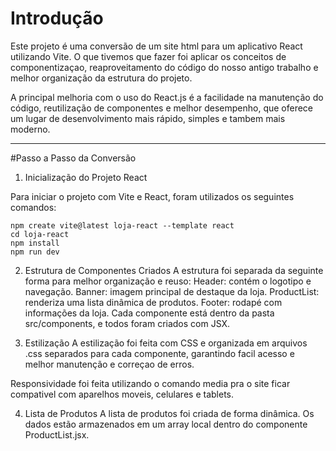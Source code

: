 
# Introdução

Este projeto é uma conversão de um site html para um aplicativo React utilizando Vite. O que tivemos que fazer foi aplicar os conceitos de componentizaçao, reaproveitamento do código do nosso antigo trabalho e melhor organização da estrutura do projeto.

A principal melhoria com o uso do React.js é a facilidade na manutenção do código, reutilização de componentes e melhor desempenho, que oferece um lugar de desenvolvimento mais rápido, simples e tambem mais moderno.

---

#Passo a Passo da Conversão

 1. Inicialização do Projeto React

Para iniciar o projeto com Vite e React, foram utilizados os seguintes comandos:

```
npm create vite@latest loja-react --template react
cd loja-react
npm install
npm run dev
```
2. Estrutura de Componentes Criados
A estrutura foi separada da seguinte forma para melhor organização e reuso:
Header: contém o logotipo e navegação.
Banner: imagem principal de destaque da loja.
ProductList: renderiza uma lista dinâmica de produtos.
Footer: rodapé com informações da loja.
Cada componente está dentro da pasta src/components, e todos foram criados com JSX.

3. Estilização
A estilização foi feita com CSS e organizada em arquivos .css separados para cada componente, garantindo facil acesso e melhor manutenção e correçao de erros.

Responsividade foi feita utilizando o comando media pra o site ficar compativel com aparelhos moveis, celulares e tablets.

4. Lista de Produtos
A lista de produtos foi criada de forma dinâmica. Os dados estão armazenados em um array local dentro do componente ProductList.jsx.


